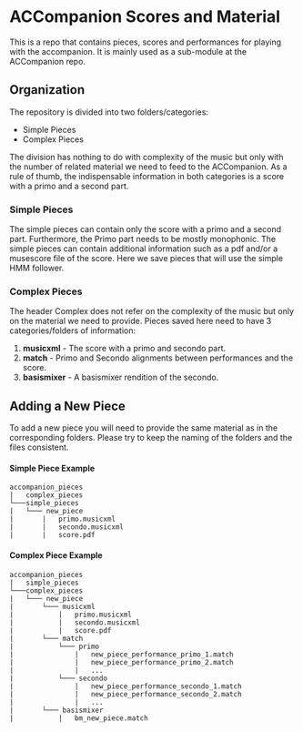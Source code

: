 # ACCompanion Scores and Material

This is a repo that contains pieces, scores and performances for playing with the accompanion.
It is mainly used as a sub-module at the ACCompanion repo.

## Organization

The repository is divided into two folders/categories:
 - Simple Pieces
 - Complex Pieces

The division has nothing to do with complexity of the music but only with the number of related material we need to feed to the ACCompanion.
As a rule of thumb, the indispensable information in both categories is a score with a primo and a second part.

### Simple Pieces

The simple pieces can contain only the score with a primo and a second part. Furthermore, the Primo part needs to be mostly monophonic.
The simple pieces can contain additional information such as a pdf and/or a musescore file of the score.
Here we save pieces that will use the simple HMM follower.

### Complex Pieces

The header Complex does not refer on the complexity of the music but only on the material we need to provide.
Pieces saved here need to have 3 categories/folders of information:

1. **musicxml** - The score with a primo and secondo part.
2. **match** - Primo and Secondo alignments between performances and the score.
3. **basismixer** - A basismixer rendition of the secondo. 



## Adding a New Piece

To add a new piece you will need to provide the same material as in the corresponding folders.
Please try to keep the naming of the folders and the files consistent.

#### Simple Piece Example

```
accompanion_pieces
|	complex_pieces
└───simple_pieces
|	└─── new_piece
|		|	primo.musicxml
|		|	secondo.musicxml
|		| 	score.pdf
```



#### Complex Piece Example

```
accompanion_pieces
|	simple_pieces
└───complex_pieces
|	└─── new_piece
|		└─── musicxml
|			|	primo.musicxml
|			|	secondo.musicxml
|			|	score.pdf
|		└─── match
|			└─── primo
|				|	new_piece_performance_primo_1.match
|				|	new_piece_performance_primo_2.match
|				|	...
|			└─── secondo
|				|	new_piece_performance_secondo_1.match
|				|	new_piece_performance_secondo_2.match
|				|	...
|		└─── basismixer
|			|	bm_new_piece.match
```

